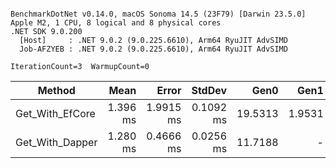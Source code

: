 ```

BenchmarkDotNet v0.14.0, macOS Sonoma 14.5 (23F79) [Darwin 23.5.0]
Apple M2, 1 CPU, 8 logical and 8 physical cores
.NET SDK 9.0.200
  [Host]     : .NET 9.0.2 (9.0.225.6610), Arm64 RyuJIT AdvSIMD
  Job-AFZYEB : .NET 9.0.2 (9.0.225.6610), Arm64 RyuJIT AdvSIMD

IterationCount=3  WarmupCount=0  

```
| Method          | Mean     | Error     | StdDev    | Gen0    | Gen1   | Allocated |
|---------------- |---------:|----------:|----------:|--------:|-------:|----------:|
| Get_With_EfCore | 1.396 ms | 1.9915 ms | 0.1092 ms | 19.5313 | 1.9531 | 171.76 KB |
| Get_With_Dapper | 1.280 ms | 0.4666 ms | 0.0256 ms | 11.7188 |      - | 107.13 KB |
